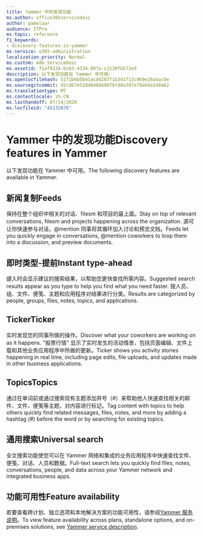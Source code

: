 ```yaml
---
title: Yammer 中的发现功能
ms.author: office365servicedesc
author: pamelaar
audience: ITPro
ms.topic: reference
f1_keywords:
- discovery-features-in-yammer
ms.service: o365-administration
localization_priority: Normal
ms.custom: Adm_ServiceDesc
ms.assetid: f1af9134-bc63-4334-897a-c2120fb572e9
description: 以下发现功能在 Yammer 中可用。
ms.openlocfilehash: 5271b6b5b41acd4287f1b341f13c969e26abac8e
ms.sourcegitcommit: d2cd67e52dd646b68bfbfd8a387e70a6da140a62
ms.translationtype: MT
ms.contentlocale: zh-CN
ms.lasthandoff: 07/14/2020
ms.locfileid: "45132076"
---
```

# <a name="discovery-features-in-yammer"></a><span data-ttu-id="038d9-103">Yammer 中的发现功能</span><span class="sxs-lookup"><span data-stu-id="038d9-103">Discovery features in Yammer</span></span>

<span data-ttu-id="038d9-104">以下发现功能在 Yammer 中可用。</span><span class="sxs-lookup"><span data-stu-id="038d9-104">The following discovery features are available in Yammer.</span></span>
  
## <a name="feeds"></a><span data-ttu-id="038d9-105">新闻复制</span><span class="sxs-lookup"><span data-stu-id="038d9-105">Feeds</span></span>

<span data-ttu-id="038d9-106">保持在整个组织中相关的对话、filesm 和项目的最上面。</span><span class="sxs-lookup"><span data-stu-id="038d9-106">Stay on top of relevant conversations, filesm and projects happening across the organization.</span></span> <span data-ttu-id="038d9-107">源可让你快速参与对话，@mention 同事将其循环加入讨论和预览文档。</span><span class="sxs-lookup"><span data-stu-id="038d9-107">Feeds let you quickly engage in conversations, @mention coworkers to loop them into a discussion, and preview documents.</span></span>

## <a name="instant-type-ahead"></a><span data-ttu-id="038d9-108">即时类型-提前</span><span class="sxs-lookup"><span data-stu-id="038d9-108">Instant type-ahead</span></span>

<span data-ttu-id="038d9-109">键入时会显示建议的搜索结果，以帮助您更快查找所需内容。</span><span class="sxs-lookup"><span data-stu-id="038d9-109">Suggested search results appear as you type to help you find what you need faster.</span></span> <span data-ttu-id="038d9-110">按人员、组、文件、便笺、主题和应用程序对结果进行分类。</span><span class="sxs-lookup"><span data-stu-id="038d9-110">Results are categorized by people, groups, files, notes, topics, and applications.</span></span>
    
## <a name="ticker"></a><span data-ttu-id="038d9-111">Ticker</span><span class="sxs-lookup"><span data-stu-id="038d9-111">Ticker</span></span>

<span data-ttu-id="038d9-112">实时发现您的同事所做的操作。</span><span class="sxs-lookup"><span data-stu-id="038d9-112">Discover what your coworkers are working on as it happens.</span></span> <span data-ttu-id="038d9-113">"股票行情" 显示了实时发生的活动情景，包括页面编辑、文件上载和其他业务应用程序中所做的更新。</span><span class="sxs-lookup"><span data-stu-id="038d9-113">Ticker shows you activity stories happening in real time, including page edits, file uploads, and updates made in other business applications.</span></span>
  
## <a name="topics"></a><span data-ttu-id="038d9-114">Topics</span><span class="sxs-lookup"><span data-stu-id="038d9-114">Topics</span></span>

<span data-ttu-id="038d9-115">通过在单词前或通过搜索现有主题添加井号（#）来帮助他人快速查找相关的邮件、文件、便笺等主题，对内容进行标记。</span><span class="sxs-lookup"><span data-stu-id="038d9-115">Tag content with topics to help others quickly find related messages, files, notes, and more by adding a hashtag (#) before the word or by searching for existing topics.</span></span>
  
## <a name="universal-search"></a><span data-ttu-id="038d9-116">通用搜索</span><span class="sxs-lookup"><span data-stu-id="038d9-116">Universal search</span></span>

<span data-ttu-id="038d9-117">全文搜索功能使您可以在 Yammer 网络和集成的业务应用程序中快速查找文件、便笺、对话、人员和数据。</span><span class="sxs-lookup"><span data-stu-id="038d9-117">Full-text search lets you quickly find files, notes, conversations, people, and data across your Yammer network and integrated business apps.</span></span>
  
## <a name="feature-availability"></a><span data-ttu-id="038d9-118">功能可用性</span><span class="sxs-lookup"><span data-stu-id="038d9-118">Feature availability</span></span>

<span data-ttu-id="038d9-119">若要查看跨计划、独立选项和本地解决方案的功能可用性，请参阅[Yammer 服务说明](yammer-service-description.md)。</span><span class="sxs-lookup"><span data-stu-id="038d9-119">To view feature availability across plans, standalone options, and on-premises solutions, see [Yammer service description](yammer-service-description.md).</span></span>
  
  
